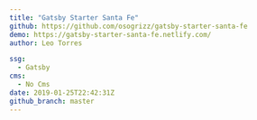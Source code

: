 ```yaml
---
title: "Gatsby Starter Santa Fe"
github: https://github.com/osogrizz/gatsby-starter-santa-fe
demo: https://gatsby-starter-santa-fe.netlify.com/
author: Leo Torres

ssg:
  - Gatsby
cms:
  - No Cms
date: 2019-01-25T22:42:31Z
github_branch: master
---
```

